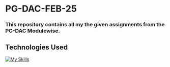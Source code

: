 # PG-DAC-FEB-25

### This repository contains all my the given assignments from the **PG-DAC** Modulewise.

## Technologies Used

[![My Skills](https://skillicons.dev/icons?i=java,linux,mysql)](https://skillicons.dev)
